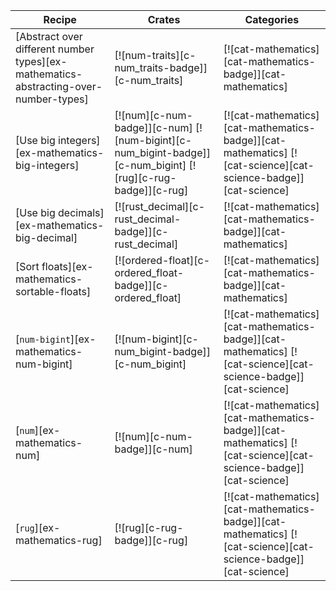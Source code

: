 | Recipe | Crates | Categories |
|--------|--------|------------|
| [Abstract over different number types][ex-mathematics-abstracting-over-number-types] | [![num-traits][c-num_traits-badge]][c-num_traits] | [![cat-mathematics][cat-mathematics-badge]][cat-mathematics] |
| [Use big integers][ex-mathematics-big-integers] | [![num][c-num-badge]][c-num] [![num-bigint][c-num_bigint-badge]][c-num_bigint] [![rug][c-rug-badge]][c-rug] | [![cat-mathematics][cat-mathematics-badge]][cat-mathematics] [![cat-science][cat-science-badge]][cat-science] |
| [Use big decimals][ex-mathematics-big-decimal] | [![rust_decimal][c-rust_decimal-badge]][c-rust_decimal] | [![cat-mathematics][cat-mathematics-badge]][cat-mathematics] |
| [Sort floats][ex-mathematics-sortable-floats] | [![ordered-float][c-ordered_float-badge]][c-ordered_float] | [![cat-mathematics][cat-mathematics-badge]][cat-mathematics] |
| [`num-bigint`][ex-mathematics-num-bigint] | [![num-bigint][c-num_bigint-badge]][c-num_bigint] | [![cat-mathematics][cat-mathematics-badge]][cat-mathematics] [![cat-science][cat-science-badge]][cat-science] |
| [`num`][ex-mathematics-num] | [![num][c-num-badge]][c-num] | [![cat-mathematics][cat-mathematics-badge]][cat-mathematics] [![cat-science][cat-science-badge]][cat-science] |
| [`rug`][ex-mathematics-rug] | [![rug][c-rug-badge]][c-rug] | [![cat-mathematics][cat-mathematics-badge]][cat-mathematics] [![cat-science][cat-science-badge]][cat-science] |

<div class="hidden">
</div>
